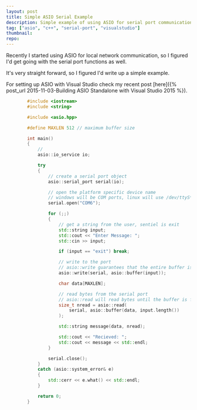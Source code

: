 ```yaml
---
layout: post
title: Simple ASIO Serial Example
description: Simple example of using ASIO for serial port communication using Visual Studio 2015
tag: ["asio", "c++", "serial-port", "visualstudio"]
thumbnail:
repo:
---
```


Recently I started using ASIO for local network communication, so I figured I'd get going with the serial port functions as well.

It's very straight forward, so I figured I'd write up a simple example.

For setting up ASIO with Visual Studio check my recent post [here]({% post_url 2015-11-03-Building ASIO Standalone with Visual Studio 2015 %}).


```c++
        #include <iostream>
        #include <string>

        #include <asio.hpp>

        #define MAXLEN 512 // maximum buffer size

        int main()
        {
            //
            asio::io_service io;

            try
            {
                // create a serial port object
                asio::serial_port serial(io);

                // open the platform specific device name
                // windows will be COM ports, linux will use /dev/ttyS* or /dev/ttyUSB*, etc
                serial.open("COM6");

                for (;;)
                {
                    // get a string from the user, sentiel is exit
                    std::string input;
                    std::cout << "Enter Message: ";
                    std::cin >> input;

                    if (input == "exit") break;

                    // write to the port
                    // asio::write guarantees that the entire buffer is written to the serial port
                    asio::write(serial, asio::buffer(input));

                    char data[MAXLEN];

                    // read bytes from the serial port
                    // asio::read will read bytes until the buffer is filled
                    size_t nread = asio::read(
                        serial, asio::buffer(data, input.length())
                    );

                    std::string message(data, nread);

                    std::cout << "Recieved: ";
                    std::cout << message << std::endl;
                }

                serial.close();
            }
            catch (asio::system_error& e)
            {
                std::cerr << e.what() << std::endl;
            }

            return 0;
        }
```

